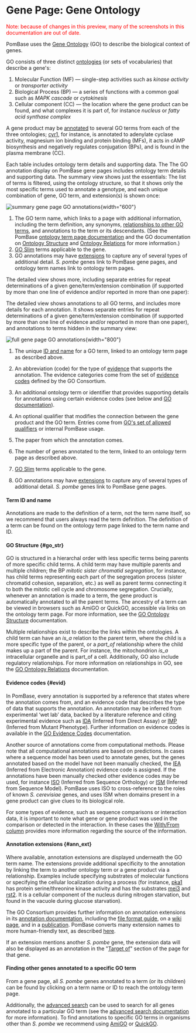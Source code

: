 # Gene Page: Gene Ontology

<div style="color: red">
  Note: because of changes in this preview, many of the screenshots in
  this documentation are out of date.
</div>

PomBase uses the [Gene Ontology](http://www.geneontology.org/) (GO) to
describe the biological context of genes.

GO consists of three distinct
[ontologies](http://www.geneontology.org/GO.contents.doc.shtml#ontology)
(or sets of vocabularies) that describe a gene's:

1.  Molecular Function (MF) — single-step activities such as *kinase
    activity* or *transporter activity*
2.  Biological Process (BP) — a series of functions with a common goal
    such as *MAPK cascade* or *cytokinesis*
3.  Cellular component (CC) — the location where the gene product can be
    found, and what complexes it is part of, for instance *nucleus* or
    *fatty acid synthase complex*

A gene product may be
[annotated](http://www.geneontology.org/GO.contents.doc.shtml#annotation)
to several GO terms from each of the three ontologies;
[cyr1](/gene/SPBC19C7.03), for instance, is annotated to
adenylate cyclase activity, magnesium ion binding and protein binding
(MFs), it acts in cAMP biosynthesis and negatively regulates
conjugation (BPs), and is found in the plasma membrane (CC).

Each table includes ontology term details and supporting data. The The
GO annotation display on PomBase gene pages includes ontology term
details and supporting data. The summary view shows just the
essentials: The list of terms is filtered, using the ontology
structure, so that it shows only the most specific terms used to
annotate a genotype, and each unique combination of gene, GO term, and
extension(s) is shown once:

![summary gene page GO annotations](assets/go_gene_page_summary.png){width="600"}

1.  The GO term name, which links to a page with additional
    information, including the term definition, any synonyms,
    [relationships to other GO terms](#go_str), and annotations to the
    term or its descendants. (See the PomBase [ontology term page
    documentation](/documentation/ontology-term-page) and the GO
    documentation on [Ontology
    Structure](http://geneontology.org/page/ontology-structure) and
    [Ontology
    Relations](http://geneontology.org/page/ontology-relations) for
    more information.)
2.  [GO Slim](/browse-curation/fission-yeast-go-slim-terms) terms
    applicable to the gene.
3.  GO annotations may have [extensions](#ann_ext) to capture any of
    several types of additional detail. *S. pombe* genes link to PomBase
    gene pages, and ontology term names link to ontology term pages.

The detailed view shows more, including separate entries for repeat
determinations of a given gene/term/extension combination (if supported
by more than one line of evidence and/or reported in more than one
paper):

The detailed view shows annotations to all GO terms, and includes more
details for each annotation. It shows separate entries for repeat
determinations of a given gene/term/extension combination (if
supported by more than one line of evidence and/or reported in more
than one paper), and annotations to terms hidden in the summary view:


![full gene page GO annotations](assets/go_gene_page_full.png){width="800"}


1.  The unique [ID and name](#id) for a GO term, linked to an ontology
    term page as described above.
2.  An abbreviation (code) for the type of [evidence](#evid) that
    supports the annotation. The evidence categories come from the set
    of [evidence
    codes](http://geneontology.org/page/guide-go-evidence-codes)
    defined by the GO Consortium.

3.  An additional ontology term or identifier that provides supporting
    details for annotations using certain evidence codes (see below
    and [GO
    documentation](http://geneontology.org/page/go-annotation-file-format-20)).
4.  An optional qualifier that modifies the connection between the
    gene product and the GO term. Entries come from [GO's set of
    allowed
    qualifiers](http://geneontology.org/page/go-annotation-conventions#qual)
    or internal PomBase usage.
5.  The paper from which the annotation comes.
6.  The number of genes annotated to the term, linked to an ontology
    term page as described above.
7.  [GO Slim](/browse-curation/fission-yeast-go-slim-terms) terms
    applicable to the gene.
8.  GO annotations may have [extensions](#ann_ext) to capture any of
    several types of additional detail. *S. pombe* genes link to PomBase
    gene pages.

#### Term ID and name ####

Annotations are made to the definition of a term, not the term name
itself, so we recommend that users always read the term
definition. The definition of a term can be found on the ontology term
page linked to the term name and ID.

#### GO Structure {#go_str} ####

GO is structured in a hierarchal order with less specific terms being
parents of more specific child terms. A child term may have multiple
parents and multiple children; the BP *mitotic sister chromatid
segregation*, for instance, has child terms representing each part of
the segregation process (sister chromatid cohesion, separation, etc.)
as well as parent terms connecting it to both the mitotic cell cycle
and chromosome segregation.  Crucially, whenever an annotation is made
to a term, the gene product is automatically annotated to all the
parent terms. The ancestry of a term can be viewed in browsers such as
AmiGO or QuickGO, accessible via links on the ontology term page. For
more information, see the [GO Ontology
Structure](http://geneontology.org/page/ontology-structure)
documentation.

Multiple relationships exist to describe the links within the
ontologies. A child term can have an *is\_a* relation to the parent
term, where the child is a more specific type of the parent, or a
*part\_of* relationship where the child makes up a part of the parent.
For instance, the mitochondrion *is\_a* intracellular organelle and is
part\_of a cell. Additionally, GO also include regulatory relationships.
For more information on relationships in GO, see the [GO Ontology
Relations](http://geneontology.org/page/ontology-relations)
documentation.

#### Evidence codes {#evid} ####

In PomBase, every annotation is supported by a reference that states
where the annotation comes from, and an evidence code that describes
the type of data that supports the annotation. An annotation may be
inferred from experimental ‘wet lab’ data, backed by a literature
reference and citing experimental evidence such as
[IDA](http://geneontology.org/page/ida-inferred-direct-assay)
(Inferred from Direct Assay) or
[IMP](http://geneontology.org/page/imp-inferred-mutant-phenotype)
(Inferred from Mutant Phenotype). Further information on evidence
codes is available in the [GO Evidence
Codes](http://geneontology.org/page/guide-go-evidence-codes)
documentation.

Another source of annotations come from computational methods. Please
note that all computational annotations are based on predictions. In
cases where a sequence model has been used to annotate genes, but the
genes annotated based on the model have not been manually checked, the
[IEA](http://geneontology.org/page/automatically-assigned-evidence-codes)
(Inferred from Electronic Annotation) evidence code is assigned. If
the annotations have been manually checked other evidence codes may be
used, for instance
[ISO](http://geneontology.org/page/iso-inferred-sequence-orthology/)
(Inferred from Sequence Orthology) or
[ISM](http://geneontology.org/page/ism-inferred-sequence-model/)
(Inferred from Sequence Model). PomBase uses ISO to cross-reference to
the roles of known *S. cerevisiae* genes, and uses ISM when domains
present in a gene product can give clues to its biological role.

For some types of evidence, such as sequence comparisons or
interaction data, it is important to note what gene or gene product
was used in the comparison or detected in the interaction. In these
cases the [With/From
column](http://geneontology.org/page/go-annotation-file-gaf-format-20/)
provides more information regarding the source of the information.

#### Annotation extensions {#ann_ext} ####

Where available, annotation extensions are displayed underneath the GO
term name. The extensions provide additional specificity to the
annotation by linking the term to another ontology term or a gene
product via a relationship. Examples include specifying substrates of
molecular functions or specifying the cellular localization during a
process (for instance, [pka1](/gene/SPBC106.10) has protein
serine/threonine kinase activity and has the substrates
[mei3](/gene/SPBC119.04) and [rst2](/gene/SPAC6F12.02). It is a
cellular component of the nucleus during nitrogen starvation, but
found in the vacuole during glucose starvation).

The GO Consortium provides further information on annotation
extensions in its [annotation
documentation](http://geneontology.org/page/annotation-extension),
including the [file format
guide](http://geneontology.org/page/go-annotation-file-gaf-format-20/),
on a [wiki
page](http://wiki.geneontology.org/index.php/Annotation_Extension),
and in a
[publication](http://www.biomedcentral.com/1471-2105/15/155/abstract).
PomBase converts many extension names to more human-friendly text, as
described
[here](/documentation/annotation-extension-relation-display).

If an extension mentions another *S. pombe* gene, the extension data
will also be displayed as an annotation in the "[Target
of](/documentation/gene-page-target)" section of the page for that
gene.

#### Finding other genes annotated to a specific GO term ####

From a gene page, all *S. pombe* genes annotated to a term (or its
children) can be found by clicking on a term name or ID to reach the
ontology term page.

Additionally, the [advanced search](/query) can be used to search for
all genes annotated to a particular GO term (see the [advanced search
documentation](/documentation/advanced-search-documentation) for more
information). To find annotations to specific GO terms in organisms
other than *S. pombe* we recommend using
[AmiGO](http://amigo.geneontology.org) or
[QuickGO](http://www.ebi.ac.uk/QuickGO).
